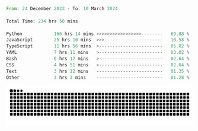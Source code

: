 <!--START_SECTION:waka-->

```rust
From: 24 December 2023 - To: 10 March 2024

Total Time: 234 hrs 50 mins

Python            166 hrs 14 mins >>>>>>>>>>>>>>>>>--------   69.88 %
JavaScript        25 hrs 10 mins  >>>----------------------   10.58 %
TypeScript        11 hrs 56 mins  >------------------------   05.02 %
YAML              7 hrs 11 mins   >------------------------   03.02 %
Bash              6 hrs 17 mins   >------------------------   02.64 %
CSS               4 hrs 51 mins   >------------------------   02.04 %
Text              3 hrs 12 mins   -------------------------   01.35 %
Other             3 hrs 3 mins    -------------------------   01.28 %
```

<!--END_SECTION:waka-->


<picture>
  <source media="(prefers-color-scheme: dark)" srcset="https://raw.githubusercontent.com/jeerawut97/jeerawut97/output/github-contribution-grid-snake.svg">
  <img alt="github contribution grid snake animation" src="https://raw.githubusercontent.com/jeerawut97/jeerawut97/output/github-contribution-grid-snake.svg">
</picture>

